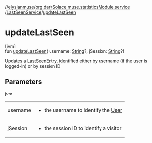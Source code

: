 //[elysianmuse](../../../index.md)/[org.darkSolace.muse.statisticsModule.service](../index.md)
/[LastSeenService](index.md)/[updateLastSeen](update-last-seen.md)

# updateLastSeen

[jvm]\
fun [updateLastSeen](update-last-seen.md)(
username: [String](https://kotlinlang.org/api/latest/jvm/stdlib/kotlin/-string/index.html)?,
jSession: [String](https://kotlinlang.org/api/latest/jvm/stdlib/kotlin/-string/index.html)?)

Updates a [LastSeenEntry](../../org.darkSolace.muse.statisticsModule.model/-last-seen-entry/index.md), identified either
by username (if the user is logged-in) or by session ID

## Parameters

jvm

| | |
|---|---|
| username | <ul><li>the username to identify the [User](../../org.darkSolace.muse.userModule.model/-user/index.md)</li></ul> |
| jSession | <ul><li>the session ID to identify a visitor</li></ul> |
